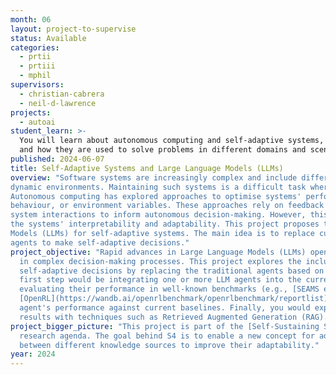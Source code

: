 ```yaml
---
month: 06
layout: project-to-supervise
status: Available
categories:
  - prtii
  - prtiii
  - mphil
supervisors:
  - christian-cabrera
  - neil-d-lawrence
projects:
  - autoai
student_learn: >-
  You will learn about autonomous computing and self-adaptive systems, their architecture,
  and how they are used to solve problems in different domains and scenarios.
published: 2024-06-07
title: Self-Adaptive Systems and Large Language Models (LLMs)
overview: "Software systems are increasingly complex and include different actors and components interacting in
dynamic environments. Maintaining such systems is a difficult task where human intervention is not feasible.
Autonomous computing has explored approaches to optimise systems' performance by changing their structure,
behaviour, or environment variables. These approaches rely on feedback loops that accumulate knowledge from the
system interactions to inform autonomous decision-making. However, this knowledge is often limited, constraining
the systems' interpretability and adaptability. This project proposes to explore the capabilities of Large Language
Models (LLMs) for self-adaptive systems. The main idea is to replace current autonomous RL-agents with LLM-based
agents to make self-adaptive decisions."
project_objective: "Rapid advances in Large Language Models (LLMs) open new opportunities to include these tools
  in complex decision-making processes. This project explores the inclusion of LLMs as software agents to make
  self-adaptive decisions by replacing the traditional agents based on Reinforcement Learning (RL). The project's
  first step would be integrating one or more LLM agents into the current self-adaptive systems architecture and
  evaluating their performance in well-known benchmarks (e.g., [SEAMS exemplars](https://www.hpi.uni-potsdam.de/giese/public/selfadapt/exemplars/),
  [OpenRL](https://wandb.ai/openrlbenchmark/openrlbenchmark/reportlist), etc). You would then compare the LLMs-based
  agent's performance against current baselines. Finally, you would explore possible alternatives to improve the LLMs'
  results with techniques such as Retrieved Augmented Generation (RAG)."
project_bigger_picture: "This project is part of the [Self-Sustaining Software Systems (S4)](https://arxiv.org/abs/2401.11370) 
  research agenda. The goal behind S4 is to enable a new concept for adaptable systems. S4 aims to build knowledge loops
  between different knowledge sources to improve their adaptability."
year: 2024
---
```

